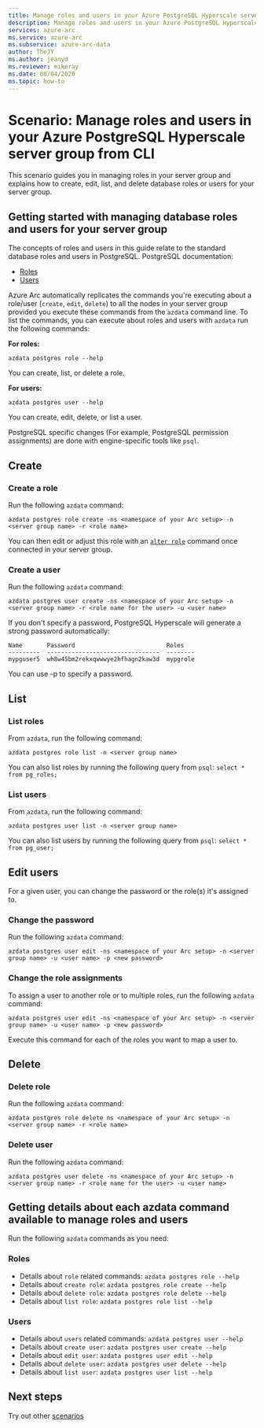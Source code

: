 ```yaml
---
title: Manage roles and users in your Azure PostgreSQL Hyperscale server group from CLI
description: Manage roles and users in your Azure PostgreSQL Hyperscale server group from CLI
services: azure-arc
ms.service: azure-arc
ms.subservice: azure-arc-data
author: TheJY
ms.author: jeanyd
ms.reviewer: mikeray
ms.date: 08/04/2020
ms.topic: how-to
---
```


# Scenario: Manage roles and users in your Azure PostgreSQL Hyperscale server group from CLI

This scenario guides you in managing roles in your server group and explains how to create, edit, list, and delete database roles or users for your server group.

## Getting started with managing database roles and users for your server group

The concepts of roles and users in this guide relate to the standard database roles and users in PostgreSQL. PostgreSQL documentation:

- [Roles](https://www.postgresql.org/docs/11/user-manag.html)
- [Users](https://www.postgresql.org/docs/11/sql-createuser.html)

Azure Arc automatically replicates the commands you're executing about a role/user (`create`, `edit`, `delete`) to all the nodes in your server group provided you execute these commands from the `azdata` command line.
To list the commands, you can execute about roles and users with `azdata` run the following commands:

**For roles:**

```console
azdata postgres role --help
```

You can create, list, or delete a role.

**For users:**

```console
azdata postgres user --help
```

You can create, edit, delete, or list a user.

PostgreSQL specific changes (For example, PostgreSQL permission assignments) are done with engine-specific tools like `psql`.

## Create

### Create a role

Run the following `azdata` command:

```console
azdata postgres role create -ns <namespace of your Arc setup> -n <server group name> -r <role name>
```

You can then edit or adjust this role with an [`alter role`](https://www.postgresql.org/docs/11/sql-alterrole.html) command once connected in your server group.

### Create a user

Run the following `azdata` command:

```console
azdata postgres user create -ns <namespace of your Arc setup> -n <server group name> -r <role name for the user> -u <user name>
```

If you don't specify a password, PostgreSQL Hyperscale will generate a strong password automatically:

```console
Name       Password                          Roles
---------  --------------------------------  --------
mypguser5  wh8w45bm2rekxqwwwye2hfhagn2kaw3d  mypgrole
```

You can use -p to specify a password.

## List

### List roles

From `azdata`, run the following command:

```console
azdata postgres role list -n <server group name>
```

You can also list roles by running the following query from `psql`: ```select * from pg_roles;```

### List users

From `azdata`, run the following command:

```console
azdata postgres user list -n <server group name>
```

You can also list users by running the following query from `psql`: ```select * from pg_user;```

## Edit users

For a given user, you can change the password or the role(s) it's assigned to.

### Change the password

Run the following `azdata` command:

```console
azdata postgres user edit -ns <namespace of your Arc setup> -n <server group name> -u <user name> -p <new password>
```

### Change the role assignments

To assign a user to another role or to multiple roles, run the following `azdata` command:

```console
azdata postgres user edit -ns <namespace of your Arc setup> -n <server group name> -u <user name> -p <new password>
```

Execute this command for each of the roles you want to map a user to.

## Delete

### Delete role

Run the following `azdata` command:

```console
azdata postgres role delete ns <namespace of your Arc setup> -n <server group name> -r <role name>
```

### Delete user

Run the following `azdata` command:

```console
azdata postgres user delete -ns <namespace of your Arc setup> -n <server group name> -r <role name for the user> -u <user name>
```

## Getting details about each azdata command available to manage roles and users

Run the following `azdata` commands as you need:

### Roles

- Details about `role` related commands: ```azdata postgres role --help```
- Details about `create role`: ```azdata postgres role create --help```
- Details about `delete role`: ```azdata postgres role delete --help```
- Details about `list role`: ```azdata postgres role list --help```

### Users

- Details about `users` related commands: ```azdata postgres user --help```
- Details about `create user`: ```azdata postgres user create --help```
- Details about `edit user`: ```azdata postgres user edit --help```
- Details about `delete user`: ```azdata postgres user delete --help```
- Details about `list user`: ```azdata postgres user list --help```

## Next steps

Try out other [scenarios](https://github.com/microsoft/Azure-data-services-on-Azure-Arc/tree/master/scenarios)
